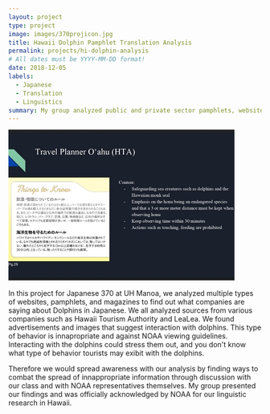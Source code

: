 ```yaml
---
layout: project
type: project
image: images/370projicon.jpg
title: Hawaii Dolphin Pamphlet Translation Analysis
permalink: projects/hi-dolphin-analysis
# All dates must be YYYY-MM-DD format!
date: 2018-12-05
labels:
  - Japanese
  - Translation
  - Linguistics
summary: My group analyzed public and private sector pamphlets, websites, and magazines on Dolphins and Tourism to find translations innapropriate to NOAA viewing guidelines.
---
```


<div class="ui small rounded images">
  <img class="ui medium right floated rounded image" src="https://github.com/icsluke/icsluke.github.io/blob/master/images/370proj4sc1.jpg">
</div>

In this project for Japanese 370 at UH Manoa, we analyzed multiple types of websites, pamphlets, and magazines to find out what companies are saying about Dolphins in Japanese. We all analyzed sources from various companies such as Hawaii Tourism Authority and LeaLea. We found advertisements and images that suggest interaction with dolphins. This type of behavior is innapropriate and against NOAA viewing guidelines. Interacting with the dolphins could stress them out, and you don't know what type of behavior tourists may exibit with the dolphins.

Therefore we would spread awareness with our analysis by finding ways to combat the spread of innappropriate information through discussion with our class and with NOAA representatives themselves. My group presented our findings and was officially acknowledged by NOAA for our linguistic research in Hawaii.

